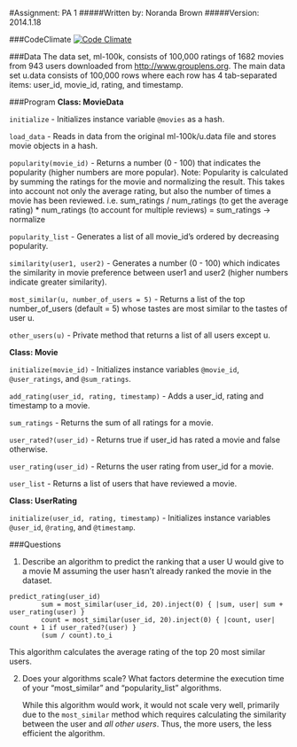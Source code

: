 #Assignment: PA 1
#####Written by: Noranda Brown
#####Version: 2014.1.18

###CodeClimate
[![Code Climate](https://codeclimate.com/github/noranda/pa1.png)](https://codeclimate.com/github/noranda/pa1)

###Data
The data set, ml-100k, consists of 100,000 ratings of 1682 movies from 943 users downloaded from http://www.grouplens.org. The main data set u.data consists of 100,000 rows where each row has 4 tab-separated items: user_id, movie_id, rating, and timestamp.

###Program
**Class: MovieData**

`initialize` - Initializes instance variable `@movies` as a hash.

`load_data` - Reads in data from the original ml-100k/u.data file and stores movie objects in a hash.

`popularity(movie_id)` - Returns a number (0 - 100) that indicates the popularity (higher numbers are more popular). Note: Popularity is calculated by summing the ratings for the movie and normalizing the result. This takes into account not only the average rating, but also the number of times a movie has been reviewed. i.e. sum_ratings / num_ratings (to get the average rating) * num_ratings (to account for multiple reviews) = sum_ratings -> normalize

`popularity_list` - Generates a list of all movie_id’s ordered by decreasing popularity.

`similarity(user1, user2)` - Generates a number (0 - 100) which indicates the similarity in movie preference between user1 and user2 (higher numbers indicate greater similarity).

`most_similar(u, number_of_users = 5)` - Returns a list of the top number_of_users (default = 5) whose tastes are most similar to the tastes of user u.

`other_users(u)` - Private method that returns a list of all users except u.

**Class: Movie**

`initialize(movie_id)` - Initializes instance variables `@movie_id`, `@user_ratings`, and `@sum_ratings`.

`add_rating(user_id, rating, timestamp)` - Adds a user_id, rating and timestamp to a movie.

`sum_ratings` - Returns the sum of all ratings for a movie.

`user_rated?(user_id)` - Returns true if user_id has rated a movie and false otherwise.

`user_rating(user_id)` - Returns the user rating from user_id for a movie.

`user_list` - Returns a list of users that have reviewed a movie.

**Class: UserRating**

`initialize(user_id, rating, timestamp)` - Initializes instance variables `@user_id`, `@rating`, and `@timestamp`.

###Questions

1. Describe an algorithm to predict the ranking that a user U would give to a movie M assuming the user hasn’t already ranked the movie in the dataset.
```
predict_rating(user_id)
        sum = most_similar(user_id, 20).inject(0) { |sum, user| sum + user_rating(user) }
        count = most_similar(user_id, 20).inject(0) { |count, user| count + 1 if user_rated?(user) }
        (sum / count).to_i
```
This algorithm calculates the average rating of the top 20 most similar users.

2. Does your algorithms scale? What factors determine the execution time of your “most_similar” and “popularity_list” algorithms.

    While this algorithm would work, it would not scale very well, primarily due to the `most_similar` method which requires calculating the similarity between the user and *all other users*. Thus, the more users, the less efficient the algorithm.